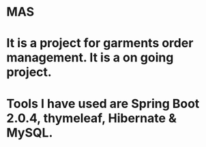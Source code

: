 # MAS
# It is a project for garments order management. It is a on going project.
# Tools I have used are Spring Boot 2.0.4, thymeleaf, Hibernate & MySQL.
